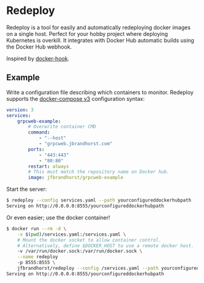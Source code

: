 # Redeploy

Redeploy is a tool for easily and automatically redeploying docker images on a single host.
Perfect for your hobby project where deploying Kubernetes is overkill.
It integrates with Docker Hub automatic builds using the Docker Hub webhook.

Inspired by [docker-hook](https://github.com/schickling/docker-hook).

## Example

Write a configuration file describing which containers to monitor.
Redeploy supports the
[docker-compose v3](https://docs.docker.com/compose/compose-file/)
configuration syntax:

```yaml
version: 3
services:
    grpcweb-example:
        # Overwrite container CMD
        command:
            - "--host"
            - "grpcweb.jbrandhorst.com"
        ports:
            - "443:443"
            - "80:80"
        restart: always
        # This must match the repository name on Docker hub.
        image: jfbrandhorst/grpcweb-example
```

Start the server:

```bash
$ redeploy --config services.yaml --path yourconfigureddockerhubpath
Serving on http://0.0.0.0:8555/yourconfigureddockerhubpath
```

Or even easier; use the docker container!

```bash
$ docker run --rm -d \
    -v $(pwd)/services.yaml:/services.yaml \
    # Mount the docker socket to allow container control.
    # Alternatively, define $DOCKER_HOST to use a remote docker host.
    -v /var/run/docker.sock:/var/run/docker.sock \
    --name redeploy
    -p 8555:8555 \
    jfbrandhorst/redeploy --config /services.yaml --path yourconfigureddockerhubpath
Serving on http://0.0.0.0:8555/yourconfigureddockerhubpath

